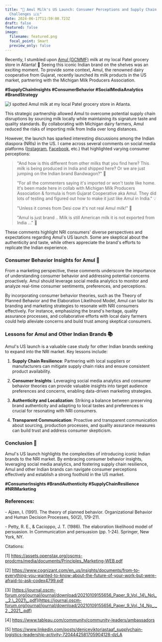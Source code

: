 ```yaml
---
title: "🥛 Amul Milk's US Launch: Consumer Perceptions and Supply Chain
  Challenges 🇺🇸"
date: 2024-06-17T11:59:00.723Z
draft: false
featured: false
image:
  filename: featured.png
  focal_point: Smart
  preview_only: false
---
```

<!--StartFragment-->

Recently, I stumbled upon [Amul (GCMMF)](https://www.linkedin.com/company/gcmmf/) milk at my local Patel grocery store in Atlanta! 🙌 Seeing this iconic Indian brand on the shelves was an exciting moment. To provide some context, Amul, the renowned dairy cooperative from Gujarat, recently launched its milk products in the US market, partnering with the Michigan Milk Producers Association.

**\#SupplyChainInsights #ConsumerBehavior #SocialMediaAnalytics #BrandStrategy**

![](1718625087130.jpeg "I spotted Amul milk at my local Patel grocery store in Atlanta.")

This strategic partnership allowed Amul to overcome potential supply chain disruptions by sourcing milk locally while maintaining its signature taste and quality standards. By collaborating with Michigan dairy farmers, Amul reduced the risks of importing milk from India over long distances.

However, the launch has sparked interesting discussions among the Indian diaspora (NRIs) in the US. I came across several comments on social media platforms ([Instagram](https://www.instagram.com/reel/C7rSaACMtSx/), [Facebook](https://www.facebook.com/groups/630370187740345/search/?q=amul), etc.) that highlighted varying consumer perceptions:

> "And how is this different from other milks that you find here? This milk is being produced in India and shipped here? Or we are just jumping on the Indian brand Bandwagon?" 🤔
>
> "For all the commenters saying it's imported or won't taste like home. It's been made here in collab with Michigan Milk Producers Association & formula is from Gujarat Cooperative aka Amul. They did lots of testing and figured out how to make it just like Amul in India." 💡
>
> "Unless it comes from Desi cow it's not real Amul milk!" 🐄
>
> "Amul is just brand .. Milk is still American milk it is not exported from India …" 🧐

These comments highlight NRI consumers' diverse perspectives and expectations regarding Amul's US launch. Some are skeptical about the authenticity and taste, while others appreciate the brand's efforts to replicate the Indian experience.

### Consumer Behavior Insights for Amul 🧠

From a marketing perspective, these comments underscore the importance of understanding consumer behavior and addressing potential concerns proactively. Amul should leverage social media analytics to monitor and analyze real-time consumer sentiments, preferences, and perceptions.

By incorporating consumer behavior theories, such as the Theory of Planned Behavior and the Elaboration Likelihood Model, Amul can tailor its branding and marketing strategies to resonate with NRI consumers effectively. For instance, emphasizing the brand's heritage, quality assurance processes, and collaborative efforts with local dairy farmers could help alleviate concerns and build trust among skeptical consumers.

### Lessons for Amul and Other Indian Brands 📚

Amul's US launch is a valuable case study for other Indian brands seeking to expand into the NRI market. Key lessons include:

1. **Supply Chain Resilience**: Partnering with local suppliers or manufacturers can mitigate supply chain risks and ensure consistent product availability.

2. **Consumer Insights**: Leveraging social media analytics and consumer behavior theories can provide valuable insights into target audience preferences and concerns, enabling data-driven marketing strategies.

3. **Authenticity and Localization**: Striking a balance between preserving brand authenticity and adapting to local tastes and preferences is crucial for resonating with NRI consumers.

4. **Transparent Communication**: Proactive and transparent communication about sourcing, production processes, and quality assurance measures can build trust and address consumer skepticism.

### Conclusion 🎯

Amul's US launch highlights the complexities of introducing iconic Indian brands to the NRI market. By embracing consumer behavior insights, leveraging social media analytics, and fostering supply chain resilience, Amul and other Indian brands can navigate consumer perceptions effectively and establish a strong foothold in the US market.

**\#ConsumerInsights #BrandAuthenticity #SupplyChainResilience #NRIMarketing**

### References:

\- Ajzen, I. (1991). The theory of planned behavior. Organizational Behavior and Human Decision Processes, 50(2), 179-211.

\- Petty, R. E., & Cacioppo, J. T. (1986). The elaboration likelihood model of persuasion. In Communication and persuasion (pp. 1-24). Springer, New York, NY.

Citations:

\[1] <https://assets.openstax.org/oscms-prodcms/media/documents/Principles_Marketing-WEB.pdf>

\[2] <https://www.cognizant.com/en_us/insights/documents/from-to-everything-you-wanted-to-know-about-the-future-of-your-work-but-were-afraid-to-ask-codex4799.pdf>

\[3] [https://journal.oscm-forum.org/journal/journal/download/20210109155656_Paper_9_Vol._14\_No\_._2,\_2021\_.pdf](https://journal.oscm-forum.org/journal/journal/download/20210109155656_Paper_9_Vol._14_No_._2,_2021_.pdf)

\[4] <https://www.tableau.com/community/community-leaders/ambassadors>

\[5] <https://www.linkedin.com/posts/deniceviktoriastaaf_supplychain-logistics-leadership-activity-7204442581705904128-dzLA>

<!--EndFragment-->